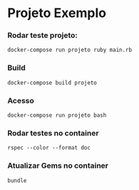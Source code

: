 # Projeto Exemplo
### Rodar teste projeto:
`docker-compose run projeto ruby main.rb`
### Build
`docker-compose build projeto`
### Acesso
`docker-compose run projeto bash`
### Rodar testes no container
`rspec --color --format doc`
### Atualizar Gems no container
`bundle`
